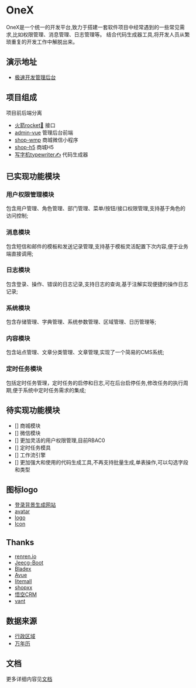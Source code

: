 # OneX
OneX是一个统一的开发平台,致力于搭建一套软件项目中经常遇到的一些常见需求,比如权限管理、消息管理、日志管理等。
结合代码生成器工具,将开发人员从繁琐重复的开发工作中解脱出来。


## 演示地址
* [极速开发管理后台](http://onex-admin.nb6868.com)

## 项目组成
项目前后端分离

* [火箭rocket🚀](https://github.com/zhangchaoxu/onex/tree/master/rocket) 接口
* [admin-vue](https://github.com/zhangchaoxu/onex/tree/master/admin-vue) 管理后台前端
* [shop-wmp](https://github.com/zhangchaoxu/onex/tree/master/shop-wmp) 商城微信小程序
* [shop-h5](https://github.com/zhangchaoxu/onex/tree/master/shop-h5) 商城H5
* [写字机typewriter✍](https://github.com/zhangchaoxu/onex/tree/master/typewriter) 代码生成器

## 已实现功能模块
### 用户权限管理模块
包含用户管理、角色管理、部门管理、菜单/按钮/接口权限管理,支持基于角色的访问控制;

### 消息模块
包含短信和邮件的模板和发送记录管理,支持基于模板灵活配置下次内容,便于业务端直接调用;

### 日志模块
包含登录、操作、错误的日志记录,支持日志的查询,基于注解实现便捷的操作日志记录;

### 系统模块
包含存储管理、字典管理、系统参数管理、区域管理、日历管理等;

### 内容模块
包含站点管理、文章分类管理、文章管理,实现了一个简易的CMS系统;

### 定时任务模块
包括定时任务管理，定时任务的启停和日志,可在后台启停任务,修改任务的执行周期,便于系统中定时任务需求的集成;

## 待实现功能模块
* [] 商城模块
* [] 微信模块
* [] 更加灵活的用户权限管理,目前RBAC0
* [] 定时任务模具
* [] 工作流引擎
* [] 更加强大和使用的代码生成工具,不再支持批量生成,单表操作,可以勾选字段和类型

## 图标logo
* [登录背景生成网站](https://trianglify.io)
* [avatar](https://www.iconfinder.com/iconsets/business-avatar-1)
* [logo](https://www.iconfinder.com/icons/2120156/astronaut_astronomy_rocket_science_space_icon)
* [Icon](https://www.iconfont.cn/collections/detail?cid=9402)

## Thanks
* [renren.io](https://www.renren.io/)
* [Jeecg-Boot](http://www.jeecg.com/)
* [Bladex](https://bladex.vip/#/)
* [Avue](https://avuejs.com/)
* [litemall](https://github.com/linlinjava/litemall)
* [shopxx](https://www.shopxx.net/products/shopxx-b2b2c)
* [悟空CRM](https://gitee.com/wukongcrm/72crm-java)
* [vant](https://youzan.github.io/vant/)

## 数据来源
* [行政区域](https://github.com/xiangyuecn/AreaCity-JsSpider-StatsGov/)
* [万年历]()

## 文档 
更多详细内容见[文档](https://zhangchaoxu.gitbook.io/onex/)
